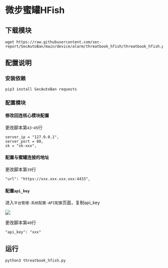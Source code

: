 # 微步蜜罐HFish

## 下载模块

```
wget https://raw.githubusercontent.com/sec-report/SecAutoBan/main/device/alarm/threatbook_hfish/threatbook_hfish.py
```

## 配置说明

### 安装依赖

```
pip3 install SecAutoBan requests
```

### 配置模块

#### 修改回连核心模块配置

更改脚本第`43`-`45`行

```
server_ip = "127.0.0.1",
server_port = 80,
sk = "sk-xxx",
```

#### 配置与蜜罐连接的地址

更改脚本第`39`行

```
"url": "https://xxx.xxx.xxx.xxx:4433",
```

#### 配置`api_key`

进入`平台管理-系统配置-API配置`页面，复制api_key

![](./img/1.jpg)

更改脚本第`40`行

```
"api_key": "xxx"
```

## 运行

```shell
python3 threatbook_hfish.py
```